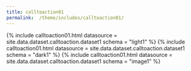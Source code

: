 ```yaml
---
title: calltoaction01
permalink:  /theme/includes/calltoaction01/
---
```

<!-- v1.2.117 pages/theme/includes/calltoaction01.md-->
{% include calltoaction01.html datasource = site.data.dataset.calltoaction.dataset1  schema = "light1" %}
{% include calltoaction01.html datasource = site.data.dataset.calltoaction.dataset1 schema = "dark1" %}
{% include calltoaction01.html datasource = site.data.dataset.calltoaction.dataset1 schema = "image1" %}